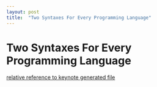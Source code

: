 ```yaml
---
layout: post
title:  "Two Syntaxes For Every Programming Language"
---
```


# Two Syntaxes For Every Programming Language
[relative reference to keynote generated file](https://guitarvydas.github.io/assets/2021-04-10-Two/index.html)

